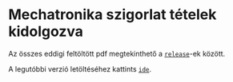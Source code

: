 # Mechatronika szigorlat tételek kidolgozva

Az összes eddigi feltöltött pdf megtekinthető a
[<code>release</code>](https://github.com/tibi1220/mecha-szigo/releases/)-ek között.

A legutóbbi verzió letöltéséhez kattints
[<code>ide</code>](https://github.com/tibi1220/mecha-szigo/releases/latest/download/mecha-szigo-ST.pdf).
